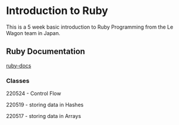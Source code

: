 # Introduction to Ruby

This is a 5 week basic introduction to Ruby Programming from the Le Wagon team in Japan.

## Ruby Documentation

[ruby-docs](https://www.ruby-doc.org)

### Classes

220524 - Control Flow

220519 - storing data in Hashes

220517 - storing data in Arrays
